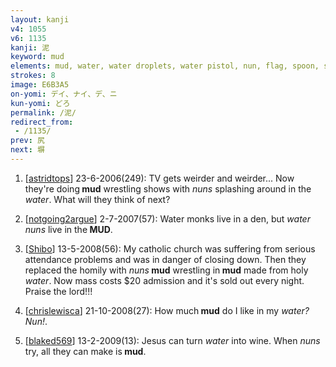 ```yaml
---
layout: kanji
v4: 1055
v6: 1135
kanji: 泥
keyword: mud
elements: mud, water, water droplets, water pistol, nun, flag, spoon, sitting on the ground
strokes: 8
image: E6B3A5
on-yomi: デイ、ナイ、デ、ニ
kun-yomi: どろ
permalink: /泥/
redirect_from:
 - /1135/
prev: 尻
next: 塀
---
```


1) [<a href="http://kanji.koohii.com/profile/astridtops">astridtops</a>] 23-6-2006(249): TV gets weirder and weirder... Now they&#039;re doing<strong> mud</strong> wrestling shows with <em>nuns</em> splashing around in the <em>water</em>. What will they think of next?

2) [<a href="http://kanji.koohii.com/profile/notgoing2argue">notgoing2argue</a>] 2-7-2007(57): Water monks live in a den, but <em>water nuns</em> live in the<strong> MUD</strong>.

3) [<a href="http://kanji.koohii.com/profile/Shibo">Shibo</a>] 13-5-2008(56): My catholic church was suffering from serious attendance problems and was in danger of closing down. Then they replaced the homily with <em>nuns</em><strong> mud</strong> wrestling in<strong> mud</strong> made from holy <em>water</em>. Now mass costs $20 admission and it&#039;s sold out every night. Praise the lord!!!

4) [<a href="http://kanji.koohii.com/profile/chrislewisca">chrislewisca</a>] 21-10-2008(27): How much<strong> mud</strong> do I like in my <em>water?</em> <em>Nun!</em>.

5) [<a href="http://kanji.koohii.com/profile/blaked569">blaked569</a>] 13-2-2009(13): Jesus can turn <em>water</em> into wine. When <em>nuns</em> try, all they can make is<strong> mud</strong>.

